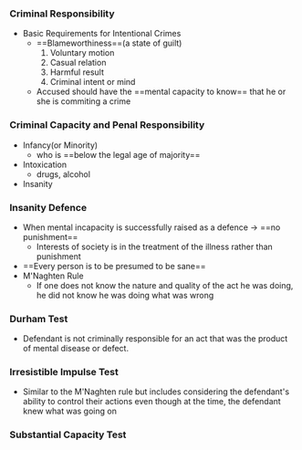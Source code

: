 ### Criminal Responsibility
- Basic Requirements for Intentional Crimes
	- ==Blameworthiness==(a state of guilt)
		1. Voluntary motion
		2. Casual relation
		3. Harmful result
		4. Criminal intent or mind
	- Accused should have the ==mental capacity to know== that he or she is commiting a crime

### Criminal Capacity and Penal Responsibility
- Infancy(or Minority)
	- who is ==below the legal age of majority==
- Intoxication
	- drugs, alcohol
- Insanity

### Insanity Defence
- When mental incapacity is successfully raised as a defence -> ==no punishment==
	- Interests of society is in the treatment of the illness rather than punishment
- ==Every person is to be presumed to be sane==
- M'Naghten Rule
	- If one does not know the nature and quality of the act he was doing, he did not know he was doing what was wrong
### Durham Test
- Defendant is not criminally responsible for an act that was the product of mental disease or defect.

### Irresistible Impulse Test
- Similar to the M'Naghten rule but includes considering the defendant's ability to control their actions even though at the time, the defendant knew what was going on

### Substantial Capacity Test
